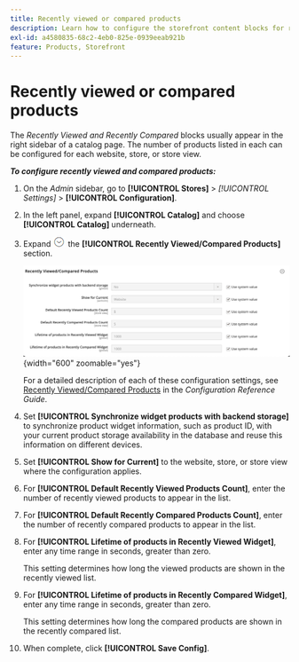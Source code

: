 ```yaml
---
title: Recently viewed or compared products
description: Learn how to configure the storefront content blocks for recently viewed and compared products.
exl-id: a4580835-68c2-4eb0-825e-0939eeab921b
feature: Products, Storefront
---
```

# Recently viewed or compared products

The _Recently Viewed and Recently Compared_ blocks usually appear in the right sidebar of a catalog page. The number of products listed in each can be configured for each website, store, or store view.

**_To configure recently viewed and compared products:_**

1. On the _Admin_ sidebar, go to **[!UICONTROL Stores]** > _[!UICONTROL Settings]_ > **[!UICONTROL Configuration]**.

1. In the left panel, expand **[!UICONTROL Catalog]** and choose **[!UICONTROL Catalog]** underneath.

1. Expand ![Expansion selector](../assets/icon-display-expand.png) the **[!UICONTROL Recently Viewed/Compared Products]** section.

   ![Catalog configuration - recently viewed/compared products](../configuration-reference/catalog/assets/catalog-recently-viewed-and-compared-products.png){width="600" zoomable="yes"}

   For a detailed description of each of these configuration settings, see [Recently Viewed/Compared Products](../configuration-reference/catalog/catalog.md#recently-viewedcompared-products) in the _Configuration Reference Guide_.

1. Set **[!UICONTROL Synchronize widget products with backend storage]** to synchronize product widget information, such as product ID, with your current product storage availability in the database and reuse this information on different devices.

1. Set **[!UICONTROL Show for Current]** to the website, store, or store view where the configuration applies.

1. For **[!UICONTROL Default Recently Viewed Products Count]**, enter the number of recently viewed products to appear in the list.

1. For **[!UICONTROL Default Recently Compared Products Count]**, enter the number of recently compared products to appear in the list.

1. For **[!UICONTROL Lifetime of products in Recently Viewed Widget]**, enter any time range in seconds, greater than zero.

   This setting determines how long the viewed products are shown in the recently viewed list.

1. For **[!UICONTROL Lifetime of products in Recently Compared Widget]**, enter any time range in seconds, greater than zero.

   This setting determines how long the compared products are shown in the recently compared list.

1. When complete, click **[!UICONTROL Save Config]**.
